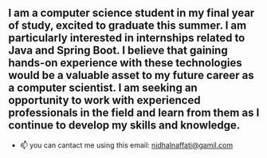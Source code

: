 I am a computer science student in my final year of study, excited to graduate this summer. I am particularly interested in internships related to Java and Spring Boot. I believe that gaining hands-on experience with these technologies would be a valuable asset to my future career as a computer scientist. I am seeking an opportunity to work with experienced professionals in the field and learn from them as I continue to develop my skills and knowledge.
- 
- 📫 you can cantact me using this email: nidhalnaffati@gamil.com

<!---
NidhalNaffati/NidhalNaffati is a ✨ special ✨ repository because its `README.md` (this file) appears on your GitHub profile.
You can click the Preview link to take a look at your changes.
--->
